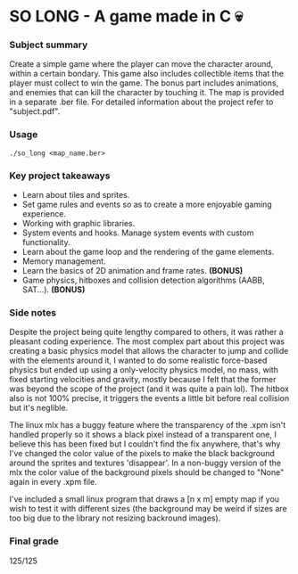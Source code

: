 # SO LONG - A game made in C 💀

<h3>Subject summary</h3>
<p>Create a simple game where the player can move the character around, within a certain bondary. This game also includes collectible items that the player must collect to win the game.
The bonus part includes animations, and enemies that can kill the character by touching it. The map is provided in a separate .ber file. For detailed information about the project refer to "subject.pdf".</p>  

### Usage  
```  
./so_long <map_name.ber>
```  
<h3>Key project takeaways</h3>

- Learn about tiles and sprites.  
- Set game rules and events so as to create a more enjoyable gaming experience.  
- Working with graphic libraries.  
- System events and hooks. Manage system events with custom functionality.  
- Learn about the game loop and the rendering of the game elements.  
- Memory management.
- Learn the basics of 2D animation and frame rates. **(BONUS)**
- Game physics, hitboxes and collision detection algorithms (AABB, SAT...). **(BONUS)**

### Side notes
Despite the project being quite lengthy compared to others, it was rather a pleasant coding experience. The most complex part about this project was creating a basic physics model that allows the character to jump and collide with the elements around it, I wanted to do some realistic force-based physics but ended up using a only-velocity physics model, no mass, with fixed starting velocities and gravity, mostly because I felt that the former was beyond the scope of the project (and it was quite a pain lol). The hitbox also is not 100% precise, it triggers the events a little bit before real collision but it's neglible.  

The linux mlx has a buggy feature where the transparency of the .xpm isn't handled properly so it shows a black pixel instead of a transparent one, I believe this has been fixed but I couldn't find the fix anywhere, that's why I've changed the color value of the pixels to make the black background around the sprites and textures 'disappear'. In a non-buggy version of the mlx the color value of the background pixels should be changed to "None" again in every .xpm file.

I've included a small linux program that draws a [n x m] empty map if you wish to test it with different sizes (the background may be weird if sizes are too big due to the library not resizing backround images).
### Final grade
125/125
